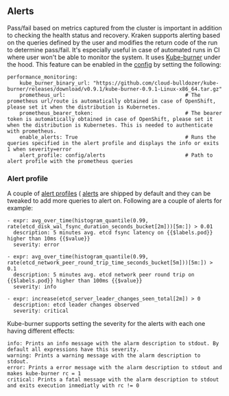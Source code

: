 ## Alerts

Pass/fail based on metrics captured from the cluster is important in addition to checking the health status and recovery. Kraken supports alerting based on the queries defined by the user and modifies the return code of the run to determine pass/fail. It's especially useful in case of automated runs in CI where user won't be able to monitor the system. It uses [Kube-burner](https://kube-burner.readthedocs.io/en/latest/) under the hood. This feature can be enabled in the [config](https://github.com/cloud-bulldozer/kraken/blob/master/config/config.yaml) by setting the following:

```
performance_monitoring:
    kube_burner_binary_url: "https://github.com/cloud-bulldozer/kube-burner/releases/download/v0.9.1/kube-burner-0.9.1-Linux-x86_64.tar.gz"
    prometheus_url:                                       # The prometheus url/route is automatically obtained in case of OpenShift, please set it when the distribution is Kubernetes.
    prometheus_bearer_token:                              # The bearer token is automatically obtained in case of OpenShift, please set it when the distribution is Kubernetes. This is needed to authenticate with prometheus.
    enable_alerts: True                                   # Runs the queries specified in the alert profile and displays the info or exits 1 when severity=error
    alert_profile: config/alerts                          # Path to alert profile with the prometheus queries
```

### Alert profile
A couple of [alert profiles](https://github.com/cloud-bulldozer/kraken/tree/master/config) ( [alerts](https://github.com/cloud-bulldozer/kraken/tree/master/config/alerts) are shipped by default and they can be tweaked to add more queries to alert on. Following are a couple of alerts for example:

```
- expr: avg_over_time(histogram_quantile(0.99, rate(etcd_disk_wal_fsync_duration_seconds_bucket[2m]))[5m:]) > 0.01
  description: 5 minutes avg. etcd fsync latency on {{$labels.pod}} higher than 10ms {{$value}}
  severity: error

- expr: avg_over_time(histogram_quantile(0.99, rate(etcd_network_peer_round_trip_time_seconds_bucket[5m]))[5m:]) > 0.1
  description: 5 minutes avg. etcd network peer round trip on {{$labels.pod}} higher than 100ms {{$value}}
  severity: info

- expr: increase(etcd_server_leader_changes_seen_total[2m]) > 0
  description: etcd leader changes observed
  severity: critical
```

Kube-burner supports setting the severity for the alerts with each one having different effects:

```
info: Prints an info message with the alarm description to stdout. By default all expressions have this severity.
warning: Prints a warning message with the alarm description to stdout.
error: Prints a error message with the alarm description to stdout and makes kube-burner rc = 1
critical: Prints a fatal message with the alarm description to stdout and exits execution inmediatly with rc != 0
```
